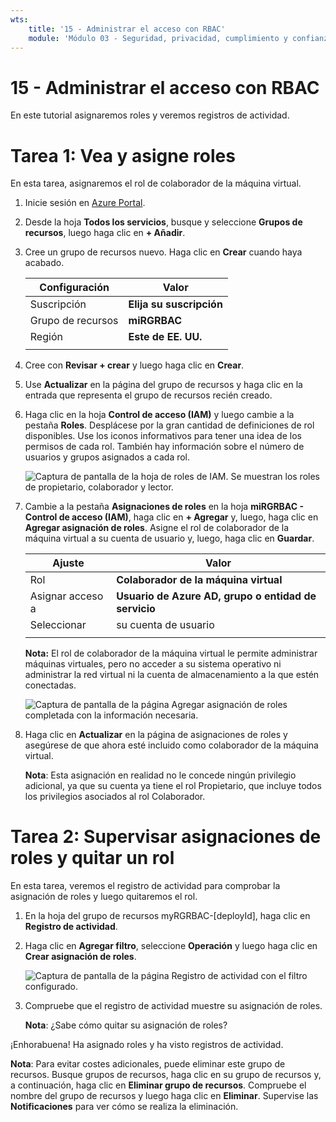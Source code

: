 ```yaml
---
wts:
    title: '15 - Administrar el acceso con RBAC'
    module: 'Módulo 03 - Seguridad, privacidad, cumplimiento y confianza'
---
```

# 15 - Administrar el acceso con RBAC

En este tutorial asignaremos roles y veremos registros de actividad. 

# Tarea 1: Vea y asigne roles

En esta tarea, asignaremos el rol de colaborador de la máquina virtual. 

1. Inicie sesión en [Azure Portal](https://portal.azure.com).

2. Desde la hoja **Todos los servicios**, busque y seleccione **Grupos de recursos**, luego haga clic en **+ Añadir**.

3. Cree un grupo de recursos nuevo. Haga clic en **Crear** cuando haya acabado. 

    | Configuración | Valor |
    | -- | -- |
    | Suscripción | **Elija su suscripción** |
    | Grupo de recursos | **miRGRBAC** |
    | Región | **Este de EE. UU.** |
    | | |

4. Cree con **Revisar + crear** y luego haga clic en **Crear**.

5. Use **Actualizar** en la página del grupo de recursos y haga clic en la entrada que representa el grupo de recursos recién creado.

6. Haga clic en la hoja **Control de acceso (IAM)** y luego cambie a la pestaña **Roles**. Desplácese por la gran cantidad de definiciones de rol disponibles. Use los iconos informativos para tener una idea de los permisos de cada rol. También hay información sobre el número de usuarios y grupos asignados a cada rol.

    ![Captura de pantalla de la hoja de roles de IAM. Se muestran los roles de propietario, colaborador y lector.](../images/1501.png)

7. Cambie a la pestaña **Asignaciones de roles** en la hoja **miRGRBAC - Control de acceso (IAM)**, haga clic en **+ Agregar** y, luego, haga clic en **Agregar asignación de roles**. Asigne el rol de colaborador de la máquina virtual a su cuenta de usuario y, luego, haga clic en **Guardar**. 

    | Ajuste | Valor |
    | -- | -- |
    | Rol | **Colaborador de la máquina virtual** |
    | Asignar acceso a | **Usuario de Azure AD, grupo o entidad de servicio** |
    | Seleccionar | su cuenta de usuario |
    | | |

    **Nota:** El rol de colaborador de la máquina virtual le permite administrar máquinas virtuales, pero no acceder a su sistema operativo ni administrar la red virtual ni la cuenta de almacenamiento a la que estén conectadas.

    ![Captura de pantalla de la página Agregar asignación de roles completada con la información necesaria.](../images/1502.png)

8. Haga clic en **Actualizar** en la página de asignaciones de roles y asegúrese de que ahora esté incluido como colaborador de la máquina virtual. 

    **Nota**: Esta asignación en realidad no le concede ningún privilegio adicional, ya que su cuenta ya tiene el rol Propietario, que incluye todos los privilegios asociados al rol Colaborador.

# Tarea 2: Supervisar asignaciones de roles y quitar un rol

En esta tarea, veremos el registro de actividad para comprobar la asignación de roles y luego quitaremos el rol. 

1. En la hoja del grupo de recursos myRGRBAC-[deployId], haga clic en **Registro de actividad**.

2. Haga clic en **Agregar filtro**, seleccione **Operación** y luego haga clic en **Crear asignación de roles**.

    ![Captura de pantalla de la página Registro de actividad con el filtro configurado.](../images/1503.png)

3. Compruebe que el registro de actividad muestre su asignación de roles. 

    **Nota**: ¿Sabe cómo quitar su asignación de roles?

¡Enhorabuena! Ha asignado roles y ha visto registros de actividad. 

**Nota**: Para evitar costes adicionales, puede eliminar este grupo de recursos. Busque grupos de recursos, haga clic en su grupo de recursos y, a continuación, haga clic en **Eliminar grupo de recursos**. Compruebe el nombre del grupo de recursos y luego haga clic en **Eliminar**. Supervise las **Notificaciones** para ver cómo se realiza la eliminación.


